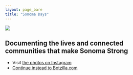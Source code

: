 ```yaml
---
layout: page_bare
title: "Sonoma Days"
---
```


<p><img src="https://www.botzilla.com/pix2022/L50K6724-988.jpg"></p>

<h2>Documenting the lives and connected communities that make Sonoma Strong</h2>

<ul>
    <li>Visit <a href="https://www.instagram.com/sonoma_days/">the photos on Instagram</a></li>
    <li><a href="https://www.botzilla.com/">Continue instead to Botzilla.com</a></li>
</ul>


